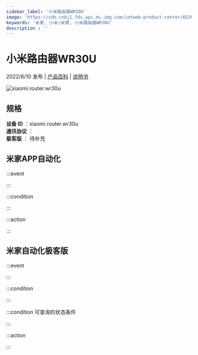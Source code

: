 ```yaml
---
sidebar_label: '小米路由器WR30U'
image: 'https://cdn.cnbj1.fds.api.mi-img.com/iotweb-product-center/653972985939fb225ed9a6504fe78c56_1651138484028.png?GalaxyAccessKeyId=AKVGLQWBOVIRQ3XLEW&Expires=9223372036854775807&Signature=+Lptk7ef9fxBle6R879bbjsIXdE='
keywords: '米家, 小米/米家, 小米路由器WR30U'
description : ''
---
```

# 小米路由器WR30U

2022/8/10 发布 | [产品百科](https://home.mi.com/webapp/content/baike/product/index.html?model=xiaomi.router.wr30u/) | [说明书](https://home.mi.com/views/introduction.html?model=xiaomi.router.wr30u&region=cn)

![xiaomi.router.wr30u](https://cdn.cnbj1.fds.api.mi-img.com/iotweb-product-center/653972985939fb225ed9a6504fe78c56_1651138484028.png?GalaxyAccessKeyId=AKVGLQWBOVIRQ3XLEW&Expires=9223372036854775807&Signature=+Lptk7ef9fxBle6R879bbjsIXdE=)

## 规格  
> 
**设备 ID** ：xiaomi.router.wr30u  
**通讯协议** ：  
**极客版**  ： 待补充 


## 米家APP自动化  

:::event  

:::

:::condition  

:::

:::action   

:::

## 米家自动化极客版  

:::event  

:::

:::condition  

:::

:::condition 可查询的状态条件  

:::

:::action  

:::

        
